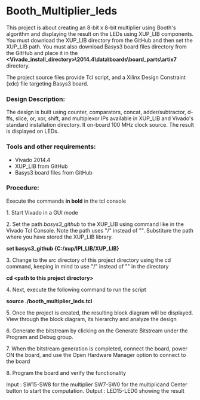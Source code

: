 # Booth_Multiplier_leds
This project is about creating an 8-bit x 8-bit multiplier using Booth's algorithm and displaying the result on the LEDs using XUP_LIB components. You must download the XUP_LIB directory from the GitHub and then set the XUP_LIB path. You must also download Basys3 board files directory from the GitHub and place it in the **\<Vivado_install_directory>\2014.4\data\boards\board_parts\artix7** directory. 

The project source files provide Tcl script, and a Xilinx Design Constraint (xdc) file targeting Basys3 board.

### Design Description:
The design is built using counter, comparators, concat, adder/subtractor, d-ffs, slice, or, xor, shift, and multiplexor IPs available in XUP_LIB and Vivado's standard installation directory. It on-board 100 MHz clock source. The result is displayed on LEDs.

### Tools and other requirements:
* Vivado 2014.4
* XUP_LIB from GitHub
* Basys3 board files from GitHub
  
### Procedure:
Execute the commands **in bold** in the tcl console

1\. Start Vivado in a GUI mode

2\. Set the path *basys3_github* to the XUP_LIB using command like in the Vivado Tcl Console. Note the path uses "/" instead of "\". Substiture the path where you have stored the XUP_LIB library.

**set basys3_github {C:/xup/IPI_LIB/XUP_LIB}**

3\. Change to the *src* directory of this project directory using the cd command, keeping in mind to use "/" instead of "\" in the directory

**cd \<path to this project directory>**

4\. Next, execute the following command to run the script

**source ./booth_multiplier_leds.tcl**

5\. Once the project is created, the resulting block diagram will be displayed. View through the block diagram, its hierarchy and analyze the design

6\. Generate the bitstream by clicking on the Generate Bitstream under the Program and Debug group. 

7\. When the bitstream generation is completed, connect the board, power ON the board, and use the Open Hardware Manager option to connect to the board

8\. Program the board and verify the functionality

Input : SW15-SW8 for the multiplier
        SW7-SW0 for the multiplicand
        Center button to start the computation. 
Output : LED15-LED0 showing the result

